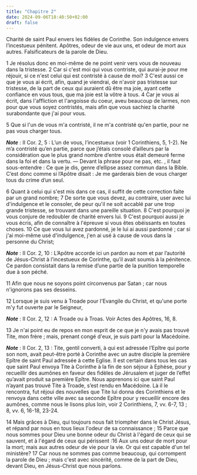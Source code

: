 ```yaml
---
title: "Chapitre 2"
date: 2024-09-06T18:40:50+02:00
draft: false
---
```



Charité de saint Paul envers les fidèles de Corinthe.
Son indulgence envers l’incestueux pénitent.
Apôtres, odeur de vie aux uns, et odeur de mort aux autres.
Falsificateurs de la parole de Dieu.


1 Je résolus donc en moi-même de ne point venir vers vous de nouveau dans la tristesse. 2 Car si c'est moi qui vous contriste, qui aurai-je pour me réjouir, si ce n'est celui qui est contristé à cause de moi? 3 C'est aussi ce que je vous ai écrit, afin, quand je viendrai, de n'avoir pas tristesse sur tristesse, de la part de ceux qui auraient dû être ma joie, ayant cette confiance en vous tous, que ma joie est la vôtre à tous. 4 Car je vous ai écrit, dans l'affliction et l'angoisse du coeur, aveu beaucoup de larmes, non pour que vous soyez contristés, mais afin que vous sachiez la charité surabondante que j'ai pour vous.


5 Que si l'un de vous m'a contristé, il ne m'a contristé qu'en partie, pour ne pas vous charger tous.

***Note*** :  II Cor. 2, 5 : L’un de vous, l’incestueux (voir 1 Corinthiens, 5, 1-2). Ne m’a contristé qu’en partie, parce que j’étais consolé d’ailleurs par la considération que le plus grand nombre d’entre vous était demeuré ferme dans la foi et dans la vertu. ― Devant la phrase pour ne pas, etc. , il faut sous-entendre : Ce que je dis, genre d’ellipse assez commun dans la Bible. C’est donc comme si l’Apôtre disait : Je me garderais bien de vous charger tous du crime d’un seul.

6 Quant à celui qui s'est mis dans ce cas, il suffit de cette correction faite par un grand nombre; 7 De sorte que vous devez, au contraire, user avec lui d'indulgence et le consoler, de peur qu'il ne soit accablé par une trop grande tristesse, se trouvant dans une pareille situation. 8 C'est pourquoi je vous conjure de redoubler de charité envers lui. 9 C'est pourquoi aussi je vous écris, afin de connaître à l'épreuve si vous êtes obéissants en toutes choses. 10 Ce que vous lui avez pardonné, je le lui ai aussi pardonné ; car si j'ai moi-même usé d'indulgence, j'en ai usé à cause de vous dans la personne du Christ;

***Note*** :  II Cor. 2, 10 : L’Apôtre accorde ici un pardon au nom et par l’autorité de Jésus-Christ à l’incestueux de Corinthe, qu’il avait soumis à la pénitence. Ce pardon consistait dans la remise d’une partie de la punition temporelle due à son péché.

11 Afin que nous ne soyons point circonvenus par Satan ; car nous n'ignorons pas ses desseins.


12 Lorsque je suis venu à Troade pour l'Evangile du Christ, et qu'une porte m'y fut ouverte par le Seigneur,

***Note*** :  II Cor. 2, 12 : A Troade ou à Troas. Voir Actes des Apôtres, 16, 8.

13 Je n'ai point eu de repos en mon esprit de ce que je n'y avais pas trouvé Tite, mon frère ; mais, prenant congé d'eux, je suis parti pour la Macédoine.

***Note*** :  II Cor. 2, 13 : Tite, gentil converti, à qui est adressée l’Epître qui porte son nom, avait peut-être porté à Corinthe avec un autre disciple la première Epître de saint Paul adressée à cette Eglise. Il est certain dans tous les cas que saint Paul envoya Tite à Corinthe à la fin de son séjour à Ephèse, pour y recueillir des aumônes en faveur des fidèles de Jérusalem et juger de l’effet qu’avait produit sa première Epître. Nous apprenons ici que saint Paul n’ayant pas trouvé Tite à Troade, s’est rendu en Macédoine. Là il le rencontra, fut réjoui des nouvelles que Tite lui donna des Corinthiens et le renvoya dans cette ville avec sa seconde Epître pour y recueillir encore des aumônes, comme nous le lisons plus loin, voir 2 Corinthiens, 7, vv. 6-7, 13 ; 8, vv. 6, 16-18, 23-24.


14 Mais grâces à Dieu, qui toujours nous fait triompher dans le Christ Jésus, et répand par nous en tous lieux l'odeur de sa connaissance ; 15 Parce que nous sommes pour Dieu une bonne odeur du Christ à l'égard de ceux qui se sauvent, et à l'égard de ceux qui périssent :16 Aux uns odeur de mort pour la mort; mais aux autres odeur de vie pour la vie. Or qui est capable d'un tel ministère? 17 Car nous ne sommes pas comme beaucoup, qui corrompent la parole de Dieu ; mais c'est avec sincérité, comme de la part de Dieu, devant Dieu, en Jésus-Christ que nous parlons.

